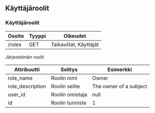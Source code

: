 ## Käyttäjäroolit

### Käyttäjäroolit

| Osoite | Tyyppi | Oikeudet |
|--------|--------|----------|
| /roles | GET | Taikaviitat, Käyttäjät |

Järjestelmän roolit

| Attribuutti | Selitys | Esimerkki |
|-------------|---------|-----------|
| role_name | Roolin nimi | Owner
| role_description | Roolin selite | The owner of a subject |
| user_id | Roolin omistaja | null |
| id | Roolin tunniste | 1 |
